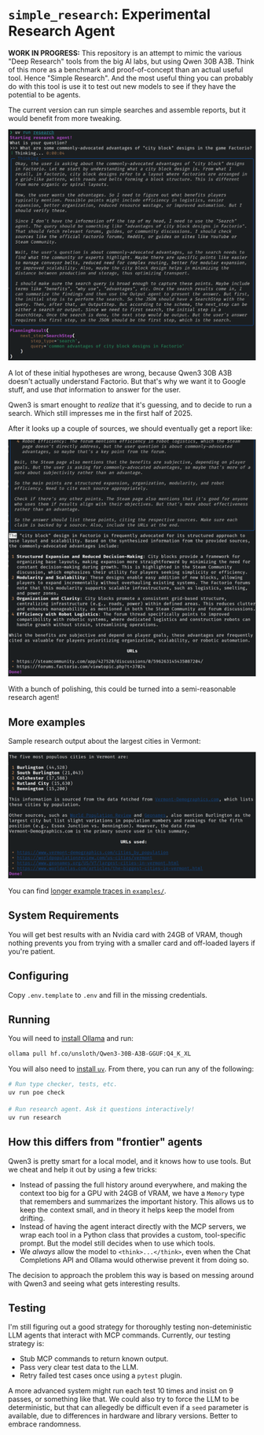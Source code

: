 # `simple_research`: Experimental Research Agent

**WORK IN PROGRESS:** This repository is an attempt to mimic the various "Deep Research" tools from the big AI labs, but using Qwen 30B A3B. Think of this more as a benchmark and proof-of-concept than an actual useful tool. Hence "Simple Research". And the most useful thing you can probably do with this tool is use it to test out new models to see if they have the potential to be agents.

The current version can run simple searches and assemble reports, but it would benefit from more tweaking.

![Sample output of agent planning how to answer a question](./docs/thinking_city_blocks.webp)

A lot of these initial hypotheses are wrong, because Qwen3 30B A3B doesn't actually understand Factorio. But that's why we want it to Google stuff, and use _that_ information to answer for the user.

Qwen3 is smart enought to _realize_ that it's guessing, and to decide to run a search. Which still impresses me in the first half of 2025.

After it looks up a couple of sources, we should eventually get a report like:

![Factorio city base advantages, with sources](./docs/factorio-city-base-results.webp)

With a bunch of polishing, this could be turned into a semi-reasonable research agent!

## More examples

Sample research output about the largest cities in Vermont:

![Top 5 cities in Vermont, research report](./docs/vermont-top-5.png)

You can find [longer example traces in `examples/`](./examples/).

## System Requirements

You will get best results with an Nvidia card with 24GB of VRAM, though nothing prevents you from trying with a smaller card and off-loaded layers if you're patient.

## Configuring

Copy `.env.template` to `.env` and fill in the missing credentials.

## Running

You will need to [install Ollama](https://ollama.com/) and run:

```sh
ollama pull hf.co/unsloth/Qwen3-30B-A3B-GGUF:Q4_K_XL
```

You will also need to [install `uv`](https://docs.astral.sh/uv/getting-started/installation/). From there, you can run any of the following:

```sh
# Run type checker, tests, etc.
uv run poe check

# Run research agent. Ask it questions interactively!
uv run research
```

## How this differs from "frontier" agents

Qwen3 is pretty smart for a local model, and it knows how to use tools. But we cheat and help it out by using a few tricks:

- Instead of passing the full history around everywhere, and making the context too big for a GPU with 24GB of VRAM, we have a `Memory` type that remembers and summarizes the important history. This allows us to keep the context small, and in theory it helps keep the model from drifting.
- Instead of having the agent interact directly with the MCP servers, we wrap each tool in a Python class that provides a custom, tool-specific prompt. But the model still decides when to use which tools.
- We _always_ allow the model to `<think>...</think>`, even when the Chat Completions API and Ollama would otherwise prevent it from doing so.

The decision to approach the problem this way is based on messing around with Qwen3 and seeing what gets interesting results.

## Testing

I'm still figuring out a good strategy for thoroughly testing non-deteministic LLM agents that interact with MCP commands. Currently, our testing strategy is:

- Stub MCP commands to return known output.
- Pass very clear test data to the LLM.
- Retry failed test cases once using a `pytest` plugin.

A more advanced system might run each test 10 times and insist on 9 passes, or something like that. We could also try to force the LLM to be deterministic, but that can allegedly be difficult even if a `seed` parameter is available, due to differences in hardware and library versions. Better to embrace randomness.